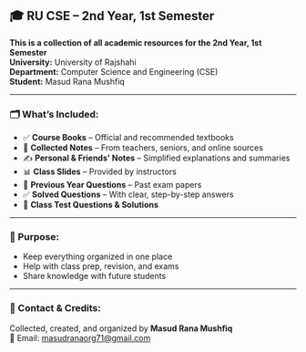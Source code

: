 ## 🎓 RU CSE – 2nd Year, 1st Semester  
**This is a collection of all academic resources for the 2nd Year, 1st Semester**  
**University:** University of Rajshahi  
**Department:** Computer Science and Engineering (CSE)  
**Student:** Masud Rana Mushfiq

---

### 🗂️ What’s Included:

- ✅ **Course Books** – Official and recommended textbooks  
- 📝 **Collected Notes** – From teachers, seniors, and online sources  
- ✍️ **Personal & Friends' Notes** – Simplified explanations and summaries  
- 📊 **Class Slides** – Provided by instructors  
- 📜 **Previous Year Questions** – Past exam papers  
- ✅ **Solved Questions** – With clear, step-by-step answers  
- 🧪 **Class Test Questions & Solutions**

---

### 🎯 Purpose:

- Keep everything organized in one place  
- Help with class prep, revision, and exams  
- Share knowledge with future students

---

### 🤝 Contact & Credits:

Collected, created, and organized by **Masud Rana Mushfiq**  
📧 Email: [masudranaorg71@gmail.com](mailto:masudranaorg71@gmail.com)  
